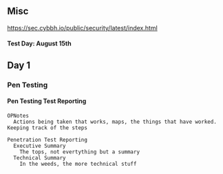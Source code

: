 ## Misc 

https://sec.cybbh.io/public/security/latest/index.html
#### Test Day: August 15th

## Day 1
### Pen Testing

#### Pen Testing Test Reporting

    OPNotes
      Actions being taken that works, maps, the things that have worked. Keeping track of the steps

    Penetration Test Reporting
      Executive Summary
        The tops, not evertything but a summary
      Technical Summary
        In the weeds, the more technical stuff


